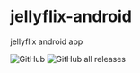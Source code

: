 # jellyflix-android
 jellyflix android app

![GitHub](https://img.shields.io/github/license/xenoncolt/jellyflix-android?style=for-the-badge) ![GitHub all releases](https://img.shields.io/github/downloads/xenoncolt/jellyflix-android/total?style=for-the-badge) 

